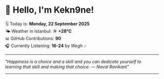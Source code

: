 # 👋 Hello, I'm Kekn9ne!

🗓️ Today is: **Monday, 22 September 2025**  
🌤️ Weather in Istanbul: **☀️   +28°C**  
📊 GitHub Contributions: **90**  
🎧 Currently Listening: **16-24** by *Wegh* 🎶

---

_"Happiness is a choice and a skill and you can dedicate yourself to learning that skill and making that choice. — *Naval Ravikant*"_

---

